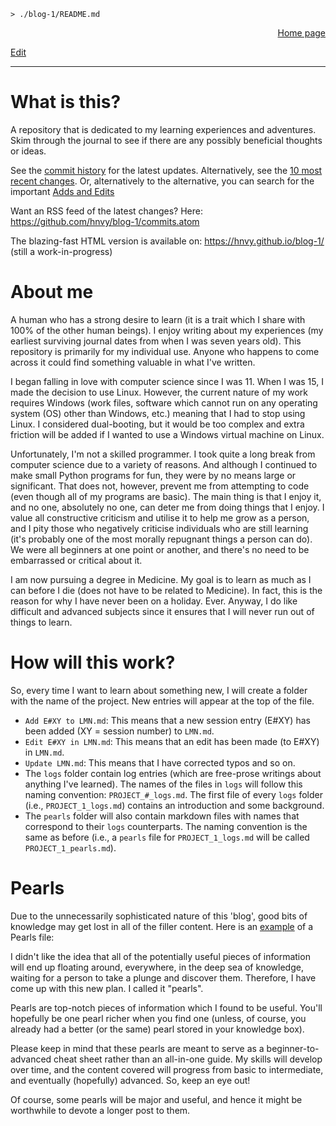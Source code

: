 <link rel="stylesheet" href="css/main.css">

```
> ./blog-1/README.md
```
<p style="text-align: right;"><a href="https://hnvy.github.io/blog-1/">Home page</a></p>
<p><a href="https://github.com/hnvy/blog-1/edit/main/README.md">Edit</a></p>
<hr>

# What is this?
A repository that is dedicated to my learning experiences and adventures. Skim through the journal to see if there are any possibly beneficial thoughts or ideas.

See the [commit history](https://github.com/hnvy/blog-1/commits/main) for the latest updates. Alternatively, see the [10 most recent changes](https://github.com/hnvy/blog-1/compare/main%5E%5E%5E%5E%5E%5E%5E%5E%5E%5E...main). Or, alternatively to the alternative, you can search for the important [Adds and Edits](https://github.com/search?l=&o=desc&p=1&q=add+OR+edit+repo%3Ahnvy%2Fblog-1&s=committer-date&type=Commits)

Want an RSS feed of the latest changes? Here: https://github.com/hnvy/blog-1/commits.atom

The blazing-fast HTML version is available on: https://hnvy.github.io/blog-1/ (still a work-in-progress)

# About me
A human who has a strong desire to learn (it is a trait which I share with 100% of the other human beings). I enjoy writing about my experiences (my earliest surviving journal dates from when I was seven years old). This repository is primarily for my individual use. Anyone who happens to come across it could find something valuable in what I've written.

I began falling in love with computer science since I was 11. When I was 15, I made the decision to use Linux. However, the current nature of my work requires Windows (work files, software which cannot run on any operating system (OS) other than Windows, etc.) meaning that I had to stop using Linux. I considered dual-booting, but it would be too complex and extra friction will be added if I wanted to use a Windows virtual machine on Linux.

Unfortunately, I'm not a skilled programmer. I took quite a long break from computer science due to a variety of reasons. And although I continued to make small Python programs for fun, they were by no means large or significant. That does not, however, prevent me from attempting to code (even though all of my programs are basic). The main thing is that I enjoy it, and no one, absolutely no one, can deter me from doing things that I enjoy. I value all constructive criticism and utilise it to help me grow as a person, and I pity those who negatively criticise individuals who are still learning (it's probably one of the most morally repugnant things a person can do). We were all beginners at one point or another, and there's no need to be embarrassed or critical about it.

I am now pursuing a degree in Medicine. My goal is to learn as much as I can before I die (does not have to be related to Medicine). In fact, this is the reason for why I have never been on a holiday. Ever. Anyway, I do like difficult and advanced subjects since it ensures that I will never run out of things to learn.

# How will this work?
So, every time I want to learn about something new, I will create a folder with the name of the project. New entries will appear at the top of the file.

* `Add E#XY to LMN.md`: This means that a new session entry (E#XY) has been added (XY = session number) to `LMN.md`.
* `Edit E#XY in LMN.md`: This means that an edit has been made (to E#XY) in `LMN.md`.
* `Update LMN.md`: This means that I have corrected typos and so on.
* The `logs` folder contain log entries (which are free-prose writings about anything I've learned). The names of the files in `logs` will follow this naming convention: `PROJECT_#_logs.md`. The first file of every `logs` folder (i.e., `PROJECT_1_logs.md`) contains an introduction and some background.
* The `pearls` folder will also contain markdown files with names that correspond to their `logs` counterparts. The naming convention is the same as before (i.e., a `pearls` file for `PROJECT_1_logs.md` will be called `PROJECT_1_pearls.md`).

# Pearls
Due to the unnecessarily sophisticated nature of this 'blog', good bits of knowledge may get lost in all of the filler content. Here is an [example](./01.%20software/01.%20vim/02.%20pearls/vim_1_pearls.md) of a Pearls file:

I didn't like the idea that all of the potentially useful pieces of information will end up floating around, everywhere, in the deep sea of knowledge, waiting for a person to take a plunge and discover them. Therefore, I have come up with this new plan. I called it "pearls".

Pearls are top-notch pieces of information which I found to be useful. You'll hopefully be one pearl richer when you find one (unless, of course, you already had a better (or the same) pearl stored in your knowledge box).

Please keep in mind that these pearls are meant to serve as a beginner-to-advanced cheat sheet rather than an all-in-one guide. My skills will develop over time, and the content covered will progress from basic to intermediate, and eventually (hopefully) advanced. So, keep an eye out!

Of course, some pearls will be major and useful, and hence it might be worthwhile to devote a longer post to them.
